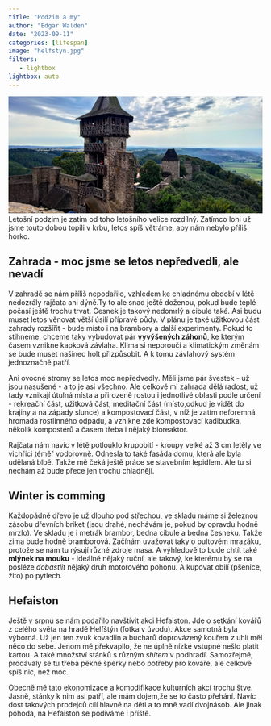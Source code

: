 ```yaml
---
title: "Podzim a my"
author: "Edgar Walden"
date: "2023-09-11"
categories: [lifespan]
image: "helfstyn.jpg"
filters:
   - lightbox
lightbox: auto
---
```

![Hrad Helfštýn](helfstyn.jpg)
Letošní podzim je zatím od toho letošního velice rozdílný. Zatímco loni už jsme touto dobou topili v krbu, letos spíš větráme, aby nám nebylo příliš horko.

## Zahrada - moc jsme se letos nepředvedli, ale nevadí

V zahradě se nám příliš nepodařilo, vzhledem ke chladnému období v létě nedozrály rajčata ani dýně.Ty to ale snad ještě doženou, pokud bude teplé počasí ještě trochu trvat. Česnek je takový nedomrlý a cibule také. Asi budu muset letos věnovat větší úsilí přípravě půdy. V plánu je také užitkovou část zahrady rozšířit - bude místo i na brambory a další experimenty. Pokud to stihneme, chceme taky vybudovat pár **vyvýšených záhonů**, ke kterým časem vznikne kapková závlaha. Klima si neporoučí a klimatickým změnám se bude muset našinec holt přizpůsobit. A k tomu závlahový systém jednoznačně patří.

Ani ovocné stromy se letos moc nepředvedly. Měli jsme pár švestek - už jsou nasušené - a to je asi všechno. Ale celkově mi zahrada dělá radost, už tady vznikají útulná místa a přirozeně rostou i jednotlivé oblasti podle určení - rekreační část, užitková část, meditační část (místo,odkud je vidět do krajiny a na západy slunce) a kompostovací část, v níž je zatím neforemná hromada rostlinného odpadu, a vznikne zde kompostovací kadibudka, několik kompostérů a časem třeba i nějaký bioreaktor.

Rajčata nám navíc v létě potlouklo krupobití - kroupy velké až 3 cm letěly ve vichřici téměř vodorovně. Odnesla to také fasáda domu, která ale byla udělaná blbě. Takže mě čeká ještě práce se stavebním lepidlem. Ale tu si nechám až bude přece jen trochu chladněji.

## Winter is comming

Každopádně dřevo je už dlouho pod střechou, ve skladu máme si železnou zásobu dřevních briket (jsou drahé, nechávám je, pokud by opravdu hodně mrzlo). Ve skladu je i metrák brambor, bedna cibule a bedna česneku. Takže zima bude hodně bramborová. Začínám uvažovat taky o pultovém mrazáku, protože se nám tu rýsují různé zdroje masa. A výhledově to bude chtít také **mlýnek na mouku** - ideálně nějaký ruční, ale takový, ke kterému by se na posléze *dobastlit* nějaký druh motorového pohonu. A kupovat obilí (pšenice, žito) po pytlech.

## Hefaiston

Ještě v srpnu se nám podařilo navštívit akci Hefaiston. Jde o setkání kovářů z celého světa na hradě Helfštýn (fotka v úvodu). Akce samotná byla výborná. Už jen ten zvuk kovadlin a bucharů  doprovázený kouřem z uhlí měl něco do sebe. Jenom mě překvapilo, že ne úplně nízké vstupné nešlo platit kartou. A také množství stánků s různým *shitem* v podhradí. Samozřejmě, prodávaly se tu třeba pěkné šperky nebo potřeby pro kováře, ale celkově spíš nic, než moc. 

Obecně mě tato ekonomizace a komodifikace kulturních akcí trochu štve. Jasně, stánky k nim asi patří, ale mám dojem,že se to často přehání. Navíc dost takových prodejců cílí hlavně na děti a to mně vadí dvojnásob. Ale jinak pohoda, na Hefaiston se podíváme i příště.
